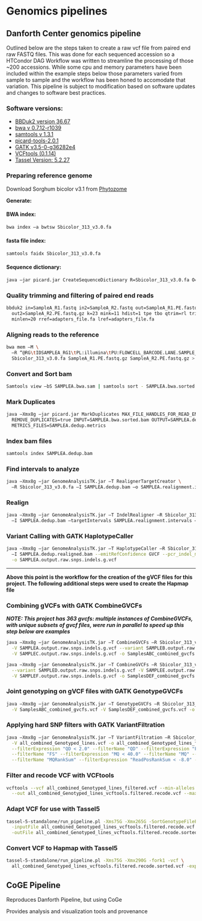 # Genomics pipelines

## Danforth Center genomics pipeline

Outlined below are the steps taken to create a raw vcf file from paired end raw FASTQ files. This was done for each sequenced accession so a HTCondor DAG Workflow was written to streamline the processing of those ~200 accessions. While some cpu and memory parameters have been included within the example steps below those parameters varied from sample to sample and the workflow has been honed to accomodate that variation. This pipeline is subject to modification based on software updates and changes to software best practices.

### Software versions:

* [BBDuk2 version 36.67](https://jgi.doe.gov/data-and-tools/bbtools/bb-tools-user-guide/bbduk-guide/)
* [bwa v 0.7.12-r1039](http://bio-bwa.sourceforge.net)
* [samtools v 1.3.1](http://samtools.sourceforge.net)
* [picard-tools-2.0.1](https://broadinstitute.github.io/picard)
* [GATK v3.5-0-g36282e4](https://software.broadinstitute.org/gatk)
* [VCFtools (0.1.14)](https://vcftools.github.io)
* [Tassel Version: 5.2.27](https://bitbucket.org/tasseladmin/tassel-5-source/wiki/Home)


### Preparing reference genome

Download Sorghum bicolor v3.1 from [Phytozome](https://phytozome.jgi.doe.gov/pz/portal.html#!info?alias=Org_Sbicolor)

**Generate:**

#### BWA index:

```sh
bwa index –a bwtsw Sbicolor_313_v3.0.fa
```

#### fasta file index:

```sh
samtools faidx Sbicolor_313_v3.0.fa
```

#### Sequence dictionary:

```sh
java –jar picard.jar CreateSequenceDictionary R=Sbicolor_313_v3.0.fa O=Sbicolor_313_v3.0.dict
```

### Quality trimming and filtering of paired end reads

```sh
bbduk2 in=SampleA_R1.fastq in2=SampleA_R2.fastq out=SampleA_R1.PE.fastq.gz \
  out2=SampleA_R2.PE.fastq.gz k=23 mink=11 hdist=1 tpe tbo qtrim=rl trimq=20 \
  minlen=20 rref=adapters_file.fa lref=adapters_file.fa
```

### Aligning reads to the reference

```sh
bwa mem –M \
  –R “@RG\tIDSAMPLEA_RG1\tPL:illumina\tPU:FLOWCELL_BARCODE.LANE.SAMPLE_BARCODE_RG_UNIT\tLB:libraryprep-lib1\tSM:SAMPLEA” \
  Sbicolor_313_v3.0.fa SampleA_R1.PE.fastq.gz SampleA_R2.PE.fastq.gz > SAMPLEA.bwa.sam
```

### Convert and Sort bam

```sh
Samtools view –bS SAMPLEA.bwa.sam | samtools sort - SAMPLEA.bwa.sorted
```

### Mark Duplicates

```sh
java –Xmx8g –jar picard.jar MarkDuplicates MAX_FILE_HANDLES_FOR_READ_ENDS_MAP=1000 \
  REMOVE_DUPLICATES=true INPUT=SAMPLEA.bwa.sorted.bam OUTPUT=SAMPLEA.dedup.bam \
  METRICS_FILES=SAMPLEA.dedup.metrics
```

### Index bam files

```sh
samtools index SAMPLEA.dedup.bam
```

### Find intervals to analyze

```sh
java –Xmx8g –jar GenomeAnalysisTK.jar –T RealignerTargetCreator \
  –R Sbicolor_313_v3.0.fa –I SAMPLEA.dedup.bam –o SAMPLEA.realignment.intervals
```

### Realign

```sh
java –Xmx8g –jar GenomeAnalysisTK.jar –T IndelRealigner –R Sbicolor_313_v3.0.fa \
  –I SAMPLEA.dedup.bam –targetIntervals SAMPLEA.realignment.intervals –o SAMPLEA.dedup.realigned.bam
```

### Variant Calling with GATK HaplotypeCaller

```sh
java –Xmx8g –jar GenomeAnalysisTK.jar –T HaplotypeCaller –R Sbicolor_313_v3.0.fa \
  –I SAMPLEA.dedup.realigned.bam --emitRefConfidence GVCF --pcr_indel_model NONE \
  -o SAMPLEA.output.raw.snps.indels.g.vcf
```

--- 

**Above this point is the workflow for the creation of the gVCF files for this project.  The following additional steps were used to create the Hapmap file**

### Combining gVCFs with GATK CombineGVCFs

_**NOTE: This project has 363 gvcfs: multiple instances of CombineGVCFs, with unique subsets of gvcf files, were run in parallel to speed up this step below are examples**_

```sh
java –Xmx8g –jar GenomeAnalysisTK.jar –T CombineGVCFs –R Sbicolor_313_v3.0.fa \
  -V SAMPLEA.output.raw.snps.indels.g.vcf --variant SAMPLEB.output.raw.snps.indels.g.vcf\
  -V SAMPLEC.output.raw.snps.indels.g.vcf -o SamplesABC_combined_gvcfs.vcf

java –Xmx8g –jar GenomeAnalysisTK.jar –T CombineGVCFs –R Sbicolor_313_v3.0.fa \
  --variant SAMPLED.output.raw.snps.indels.g.vcf -V SAMPLEE.output.raw.snps.indels.g.vcf \
  -V SAMPLEF.output.raw.snps.indels.g.vcf -o SamplesDEF_combined_gvcfs.vcf
```

### Joint genotyping on gVCF files with GATK GenotypeGVCFs

```sh
java –Xmx8g –jar GenomeAnalysisTK.jar –T GenotypeGVCFs –R Sbicolor_313_v3.0.fa \
  -V SamplesABC_combined_gvcfs.vcf -V SamplesDEF_combined_gvcfs.vcf -o all_combined_Genotyped_lines.vcf
```

### Applying hard SNP filters with GATK VariantFiltration

```sh
java –Xmx8g –jar GenomeAnalysisTK.jar –T VariantFiltration –R Sbicolor_313_v3.0.fa \
  -V all_combined_Genotyped_lines.vcf -o all_combined_Genotyped_lines_filtered.vcf \
  --filterExpression "QD < 2.0" --filterName "QD" --filterExpression "FS > 60.0" \
  --filterName "FS" --filterExpression "MQ < 40.0" --filterName "MQ" --filterExpression "MQRankSum < -12.5" \
  --filterName "MQRankSum" --filterExpression "ReadPosRankSum < -8.0" --filterName "ReadPosRankSum"
```

### Filter and recode VCF with VCFtools

```sh
vcftools --vcf all_combined_Genotyped_lines_filtered.vcf --min-alleles 2 --max-alleles 2 \
  --out all_combined_Genotyped_lines_vcftools.filtered.recode.vcf --max-missing 0.2 --recode
```

### Adapt VCF for use with Tassel5

```sh
tassel-5-standalone/run_pipeline.pl -Xms75G -Xmx265G -SortGenotypeFilePlugin \
  -inputFile all_combined_Genotyped_lines_vcftools.filtered.recode.vcf \
  -outFile all_combined_Genotyped_lines_vcftools.filtered.recode.sorted.vcf -fileType VCF
```

### Convert VCF to Hapmap with Tassel5


```sh
tassel-5-standalone/run_pipeline.pl -Xms75G -Xmx290G -fork1 -vcf \
  all_combined_Genotyped_lines_vcftools.filtered.recode.sorted.vcf -export -exportType Hapmap -runfork1
```

## CoGE Pipeline

Reproduces Danforth Pipeline, but using CoGe

Provides analysis and visualization tools and provenance 
